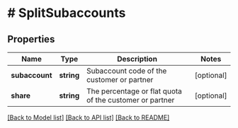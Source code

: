 # # SplitSubaccounts

## Properties

Name | Type | Description | Notes
------------ | ------------- | ------------- | -------------
**subaccount** | **string** | Subaccount code of the customer or partner | [optional]
**share** | **string** | The percentage or flat quota of the customer or partner | [optional]

[[Back to Model list]](../../README.md#models) [[Back to API list]](../../README.md#endpoints) [[Back to README]](../../README.md)
